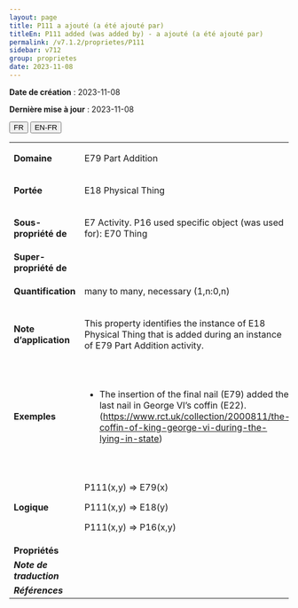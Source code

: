 ```yaml
---
layout: page
title: P111 a ajouté (a été ajouté par)
titleEn: P111 added (was added by) - a ajouté (a été ajouté par)
permalink: /v7.1.2/proprietes/P111
sidebar: v712
group: proprietes
date: 2023-11-08
---
```


**Date de création** : 2023-11-08

**Dernière mise à jour** : 2023-11-08

<div class="lang-buttons">
 <button id="fr" class="activate">FR</button>
 <button id="en-fr">EN-FR</button>
</div>

<table>
<tbody>
<tr>
<td><strong>Domaine</strong></td>
<td class="en">
<p>E79 Part Addition</p>
</td>
<td>
<p><code class="language-plaintext highlighter-rouge">E79_Ajout_d’élément</code></p>
</td>
</tr>
<tr>
<td><strong>Portée</strong></td>
<td class="en">
<p>E18 Physical Thing</p>
</td>
<td>
<p><code class="language-plaintext highlighter-rouge">E18_Chose_matérielle</code></p>
</td>
</tr>
<tr>
<td><strong>Sous-propriété de</strong></td>
<td class="en">
<p>E7 Activity. P16 used specific object (was used for): E70 Thing</p>
</td>
<td>
<p><code class="language-plaintext highlighter-rouge">E7_Activité</code>. <code class="language-plaintext highlighter-rouge">P16_a_mobilisé_l’objet_spécifique (a_été_mobilisé_pour)</code> : <code class="language-plaintext highlighter-rouge">E70_Chose</code></p>
</td>
</tr>
<tr>
<td><strong>Super-propriété de</strong></td>
<td class="en">
</td>
<td>
</td>
</tr>
<tr>
<td><strong>Quantification</strong></td>
<td class="en">
<p>many to many, necessary (1,n:0,n)</p>
</td>
<td>
<p>plusieurs à plusieurs, nécessaire (1,n:0,n)</p>
</td>
</tr>
<tr>
<td><strong>Note d’application</strong></td>
<td class="en">
<p>This property identifies the instance of E18 Physical Thing that is added during an instance of E79 Part Addition activity.</p>
</td>
<td>
<p>Cette propriété identifie l'instance de <code class="language-plaintext highlighter-rouge">E18_Chose_matérielle</code> qui est ajoutée lors d'une activité d'ajout d'élément (<code class="language-plaintext highlighter-rouge">E79_Ajout_d’élément</code>).</p>
</td>
</tr>
<tr>
<td><strong>Exemples</strong></td>
<td class="en">
<ul>
<li><p>The insertion of the final nail (E79) added the last nail in George VI’s coffin (E22). (<a href="https://www.rct.uk/collection/2000811/the-coffin-of-king-george-vi-during-the-lying-in-state"><span class="underline">https://www.rct.uk/collection/2000811/the-coffin-of-king-george-vi-during-the-lying-in-state</span></a>) </p>
</li>
</ul>
</td>
<td>
<ul>
<li><p>L'insertion du dernier clou (<code class="language-plaintext highlighter-rouge">E79_Ajout_d’élément</code>) a ajouté (<code class="language-plaintext highlighter-rouge">P111_a_ajouté</code>) le dernier clou dans le cercueil de George VI (<code class="language-plaintext highlighter-rouge">E22_Objet_élaboré_par_l’humain</code>) (<a href="https://www.rct.uk/collection/2000811/the-coffin-of-king-george-vi-during-the-lying-in-state"><span class="underline">https://www.rct.uk/collection/2000811/the-coffin-of-king-george-vi-during-the-lying-in-state</span></a>) </p>
</li>
</ul>
</td>
</tr>
<tr>
<td><strong>Logique</strong></td>
<td class="en">
<p>P111(x,y) ⇒ E79(x)</p>
<p>P111(x,y) ⇒ E18(y)</p>
<p>P111(x,y) ⇒ P16(x,y)</p>
</td>
<td>
<p>P111(x,y) ⇒ E79(x)</p>
<p>P111(x,y) ⇒ E18(y)</p>
<p>P111(x,y) ⇒ P16(x,y)</p>
</td>
</tr>
<tr>
<td><strong>Propriétés</strong></td>
<td class="en">
</td>
<td>
</td>
</tr>
<tr>
<td><strong><em>Note de traduction</em></strong></td>
<td colspan="2">
</td>
</tr>
<tr>
<td><strong><em>Références</em></strong></td>
<td colspan="2">
<p><em></em></p>
</td>
</tr>
</tbody>
</table>
